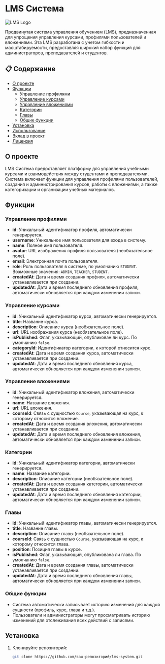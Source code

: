 # LMS Система

![LMS Logo](https://via.placeholder.com/150)

Продвинутая система управления обучением (LMS), предназначенная для упрощения управления курсами, профилями пользователей и вложениями. Эта LMS разработана с учетом гибкости и масштабируемости, предоставляя широкий набор функций для администраторов, преподавателей и студентов.

## 📋 Содержание

- [О проекте](#о-проекте)
- [Функции](#функции)
  - [Управление профилями](#управление-профилями)
  - [Управление курсами](#управление-курсами)
  - [Управление вложениями](#управление-вложениями)
  - [Категории](#категории)
  - [Главы](#главы)
  - [Общие функции](#общие-функции)
- [Установка](#установка)
- [Использование](#использование)
- [Вклад в проект](#вклад-в-проект)
- [Лицензия](#лицензия)

## О проекте

LMS Система предоставляет платформу для управления учебными курсами и взаимодействия между студентами и преподавателями. Система включает функции для управления профилями пользователей, создания и администрирования курсов, работы с вложениями, а также категоризации и организации учебных материалов.

## Функции

### Управление профилями

- **id**: Уникальный идентификатор профиля, автоматически генерируется.
- **username**: Уникальное имя пользователя для входа в систему.
- **name**: Полное имя пользователя.
- **avatar**: URL изображения профиля пользователя (необязательное поле).
- **email**: Электронная почта пользователя.
- **role**: Роль пользователя в системе, по умолчанию `STUDENT`. Возможные значения: `ADMIN`, `TEACHER`, `STUDENT`.
- **createdAt**: Дата и время создания профиля, автоматически устанавливается при создании.
- **updatedAt**: Дата и время последнего обновления профиля, автоматически обновляется при каждом изменении записи.

### Управление курсами

- **id**: Уникальный идентификатор курса, автоматически генерируется.
- **title**: Название курса.
- **description**: Описание курса (необязательное поле).
- **url**: URL изображения курса (необязательное поле).
- **isPublished**: Флаг, указывающий, опубликован ли курс. По умолчанию `false`.
- **categoryId**: Идентификатор категории, к которой относится курс.
- **createdAt**: Дата и время создания курса, автоматически устанавливается при создании.
- **updatedAt**: Дата и время последнего обновления курса, автоматически обновляется при каждом изменении записи.

### Управление вложениями

- **id**: Уникальный идентификатор вложения, автоматически генерируется.
- **name**: Название вложения.
- **url**: URL вложения.
- **courseId**: Связь с сущностью `Course`, указывающая на курс, к которому относится вложение.
- **createdAt**: Дата и время создания вложения, автоматически устанавливается при создании.
- **updatedAt**: Дата и время последнего обновления вложения, автоматически обновляется при каждом изменении записи.

### Категории

- **id**: Уникальный идентификатор категории, автоматически генерируется.
- **name**: Название категории.
- **description**: Описание категории (необязательное поле).
- **createdAt**: Дата и время создания категории, автоматически устанавливается при создании.
- **updatedAt**: Дата и время последнего обновления категории, автоматически обновляется при каждом изменении записи.

### Главы

- **id**: Уникальный идентификатор главы, автоматически генерируется.
- **title**: Название главы.
- **description**: Описание главы (необязательное поле).
- **courseId**: Связь с сущностью `Course`, указывающая на курс, к которому относится глава.
- **position**: Позиция главы в курсе.
- **isPublished**: Флаг, указывающий, опубликована ли глава. По умолчанию `false`.
- **createdAt**: Дата и время создания главы, автоматически устанавливается при создании.
- **updatedAt**: Дата и время последнего обновления главы, автоматически обновляется при каждом изменении записи.

### Общие функции

- Система автоматически записывает историю изменений для каждой сущности (профиль, курс, глава и т.д.).
- Пользователи и администраторы могут просматривать историю изменений для отслеживания всех действий с записями.

## Установка

1. Клонируйте репозиторий:
   ```bash
   git clone https://github.com/ваш-репозиторий/lms-system.git
